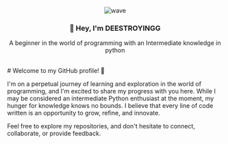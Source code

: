 <div align="center">



![wave](https://github.com/deeestroying/deeestroying/assets/141050877/0e26826f-39c2-4bfd-a313-48312d0b97cc)





###  👋 Hey, I'm DEESTROYINGG
A beginner in the world of programming with an Intermediate knowledge in python

<br>
</div>
# Welcome to my GitHub profile! 🚀

I'm on a perpetual journey of learning and exploration in the world of programming, and I'm excited to share my progress with you here. While I may be considered an intermediate Python enthusiast at the moment, my hunger for knowledge knows no bounds. I believe that every line of code written is an opportunity to grow, refine, and innovate.



Feel free to explore my repositories, and don't hesitate to connect, collaborate, or provide feedback.




</div>


<!---
deeestroying/deeestroying is a ✨ special ✨ repository because its `README.md` (this file) appears on your GitHub profile.
You can click the Preview link to take a look at your changes.
--->
